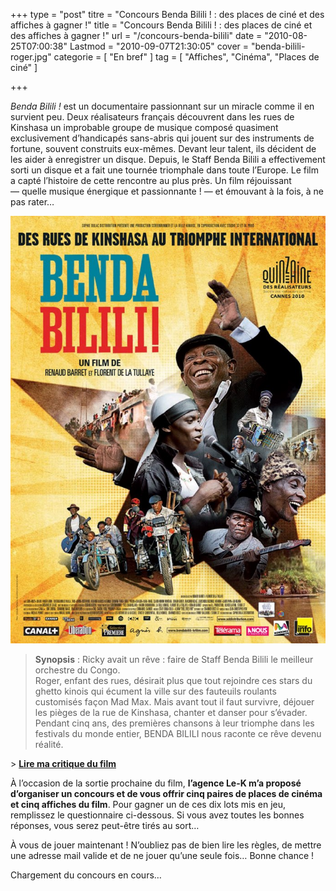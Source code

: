 +++
type = "post"
titre = "Concours Benda Bilili ! : des places de ciné et des affiches à gagner !"
title = "Concours Benda Bilili ! : des places de ciné et des affiches à gagner !"
url = "/concours-benda-bilili"
date = "2010-08-25T07:00:38"
Lastmod = "2010-09-07T21:30:05"
cover = "benda-bilili-roger.jpg"
categorie = [ "En bref" ]
tag = [ "Affiches", "Cinéma", "Places de ciné" ]

+++

<p><em>Benda Bilili !</em> est un documentaire passionnant sur un miracle comme il en survient peu. Deux réalisateurs français découvrent dans les rues de Kinshasa un improbable groupe de musique composé quasiment exclusivement d&rsquo;handicapés sans-abris qui jouent sur des instruments de fortune, souvent construits eux-mêmes. Devant leur talent, ils décident de les aider à enregistrer un disque. Depuis, le Staff Benda Bilili a effectivement sorti un disque et a fait une tournée triomphale dans toute l&rsquo;Europe. Le film a capté l&rsquo;histoire de cette rencontre au plus près. Un film réjouissant — quelle musique énergique et passionnante ! — et émouvant à la fois, à ne pas rater…</p>
<div style="text-align: center;"><a href="http://www.allocine.fr/film/fichefilm_gen_cfilm=180606.html"><img src="benda-bilili-barret-tullaye.jpg" alt="" /></a></div>
<blockquote>
<p><strong>Synopsis</strong> : Ricky avait un rêve : faire de Staff Benda Bilili le meilleur orchestre du Congo.<br />
Roger, enfant des rues, désirait plus que tout rejoindre ces stars du ghetto kinois qui écument la ville sur des fauteuils roulants customisés façon Mad Max. Mais avant tout il faut survivre, déjouer les pièges de la rue de Kinshasa, chanter et danser pour s&rsquo;évader. Pendant cinq ans, des premières chansons à leur triomphe dans les festivals du monde entier, BENDA BILILI nous raconte ce rêve devenu réalité.</p>
</blockquote>
<p>&gt; <strong><a href="/2010/07/29/benda-bilili-barret-tullaye/">Lire ma critique du film</a></strong></p>
<p>À l&rsquo;occasion de la sortie prochaine du film, <strong>l&rsquo;agence Le-K m&rsquo;a proposé d&rsquo;organiser un concours et de vous offrir cinq paires de places de cinéma et cinq affiches du film</strong>. Pour gagner un de ces dix lots mis en jeu, remplissez le questionnaire ci-dessous. Si vous avez toutes les bonnes réponses, vous serez peut-être tirés au sort…</p>
<p>À vous de jouer maintenant ! N&rsquo;oubliez pas de bien lire les règles, de mettre une adresse mail valide et de ne jouer qu&rsquo;une seule fois… Bonne chance !</p>
<p>Chargement du concours en cours&#8230;</p>

